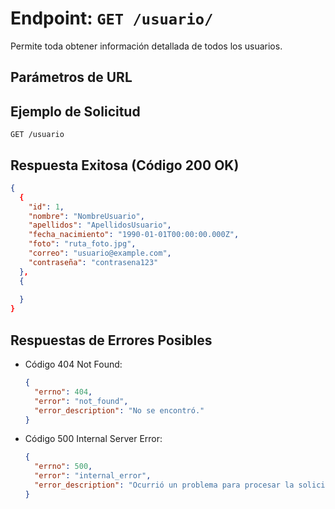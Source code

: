 # Endpoint: `GET /usuario/`

Permite toda obtener información detallada de todos los usuarios.

## Parámetros de URL


## Ejemplo de Solicitud
```http
GET /usuario
```

## Respuesta Exitosa (Código 200 OK)
```json
{
  {
    "id": 1,
    "nombre": "NombreUsuario",
    "apellidos": "ApellidosUsuario",
    "fecha_nacimiento": "1990-01-01T00:00:00.000Z",
    "foto": "ruta_foto.jpg",
    "correo": "usuario@example.com",
    "contraseña": "contrasena123"
  },
  {
    
  }
}
```

## Respuestas de Errores Posibles
- Código 404 Not Found:

  ```json
  {
    "errno": 404,
    "error": "not_found",
    "error_description": "No se encontró."
  }
  ```

- Código 500 Internal Server Error:
  ```json
  {
    "errno": 500,
    "error": "internal_error",
    "error_description": "Ocurrió un problema para procesar la solicitud"
  }
  ``` 
